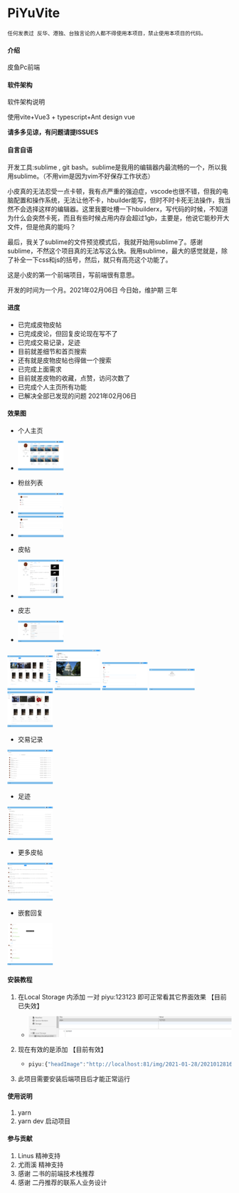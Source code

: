 # PiYuVite

`任何发表过 反华、港独、台独言论的人都不得使用本项目，禁止使用本项目的代码。`

#### 介绍

皮鱼Pc前端

#### 软件架构
软件架构说明

使用vite+Vue3 + typescript+Ant design vue

**请多多见谅，有问题请提ISSUES**

#### 自言自语

开发工具:sublime , git bash。sublime是我用的编辑器内最流畅的一个，所以我用sublime。（不用vim是因为vim不好保存工作状态）

小皮真的无法忍受一点卡顿，我有点严重的强迫症，vscode也很不错，但我的电脑配置和操作系统，无法让他不卡，hbuilder能写，但时不时卡死无法操作，我当然不会选择这样的编辑器。这里我要吐槽一下hbuilderx，写代码的时候，不知道为什么会突然卡死，而且有些时候占用内存会超过1gb，主要是，他说它能秒开大文件，但是他真的能吗？

最后，我关了sublime的文件预览模式后，我就开始用sublime了。感谢sublime，不然这个项目真的无法写这么快。我用sublime，最大的感觉就是，除了补全一下css和js的括号，然后，就只有高亮这个功能了。

这是小皮的第一个前端项目，写前端很有意思。

开发的时间为一个月。2021年02月06日 今日始，维护期 三年

#### 进度

* 已完成皮物皮帖
* 已完成皮论，但回复皮论现在写不了
* 已完成交易记录，足迹
* 目前就差细节和首页搜索
* 还有就是皮物皮帖也得做一个搜索
* 已完成上面需求
* 目前就差皮物的收藏，点赞，访问次数了
* 已完成个人主页所有功能
* 已解决全部已发现的问题 2021年02月06日

#### 效果图

* 个人主页
* <img src="README.assets/image-20210206180626754.png" alt="image-20210206180626754" style="zoom:10%;" />

* 粉丝列表
* <img src="README.assets/image-20210206180714306.png" alt="image-20210206180714306" style="zoom:10%;" />
* <img src="README.assets/image-20210206180725773.png" alt="image-20210206180725773" style="zoom:10%;" />
* 皮帖
* <img src="README.assets/image-20210206180754572.png" alt="image-20210206180754572" style="zoom:10%;" />
* 皮志
* <img src="README.assets/image-20210206180830245.png" alt="image-20210206180830245" style="zoom:10%;" />

<img src="README.assets/1612095030699.png" alt="1612095030699" style="zoom:10%;" />





<img src="README.assets/1612095204867.png" alt="1612095204867" style="zoom:10%;" />

<img src="README.assets/1611993962368.png" alt="1611993962368" style="zoom:10%;" />

<img src="README.assets/1611994005370.png" alt="1611994005370" style="zoom: 10%;" />

<img src="README.assets/1611994058245.png" alt="1611994058245" style="zoom:10%;" />

* 交易记录

<img src="README.assets/image-20210202192209798.png" alt="image-20210202192209798" style="zoom:10%;" />

* 足迹

<img src="README.assets/image-20210202192235352.png" alt="image-20210202192235352" style="zoom:10%;" />

* 更多皮帖

<img src="README.assets/image-20210203161453673.png" alt="image-20210203161453673" style="zoom:10%;" />

* 嵌套回复

<img src="README.assets/image-20210203161619922.png" alt="image-20210203161619922" style="zoom:10%;" />




#### 安装教程

1.  在Local Storage 内添加 一对 piyu:123123 即可正常看其它界面效果 【目前已失效】
    
    * ![1611570559026](README.assets/1611570559026.png)
    
2. 现在有效的是添加 【目前有效】

   * ```js
     piyu:{"headImage":"http://localhost:81/img/2021-01-28/20210128163815295598afdd6d49ff905bf7cb8bdc3595.jpg","username":"pipihao","token":"eyJ0eXAiOiJKV1QiLCJhbGciOiJIUzI1NiJ9.eyJleHAiOjE2MTI0NDIzNzcsInVzZXJJZCI6IjEwMDA2IiwidXNlcm5hbWUiOiJwaXBpaGFvIn0.28t7Qw72EmaRzoT-tdgkzXKP1Vl1nckJD-ZaChdrJQ8"}     
     ```
     
   
3.  此项目需要安装后端项目后才能正常运行


#### 使用说明

1.  yarn 
2.  yarn dev 启动项目

#### 参与贡献

1.  Linus 精神支持
2.  尤雨溪 精神支持
3.  感谢 二书的前端技术栈推荐
4.  感谢 二丹推荐的联系人业务设计
